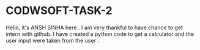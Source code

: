 # CODWSOFT-TASK-2
Hello, it's ANSH SINHA here . I am very thankful to have chance to get intern with github. I have created a python code to get a calculator and the user input were taken from the user .
